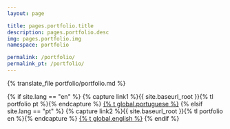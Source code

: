 ```yaml
---
layout: page

title: pages.portfolio.title
description: pages.portfolio.desc
img: pages.portfolio.img
namespace: portfolio

permalink: /portfolio/
permalink_pt: /portfolio/
---
```


{% translate_file portfolio/portfolio.md %}

{% if site.lang == "en" %}
  {% capture link1 %}{{ site.baseurl_root }}{% tl portfolio pt %}{% endcapture %}
  <a href="{{ link1 }}" >{% t global.portuguese %}</a>
{% elsif site.lang == "pt" %}
  {% capture link2 %}{{ site.baseurl_root }}{% tl portfolio en  %}{% endcapture %}
  <a href="{{ link2 }}" >{% t global.english %}</a>
{% endif %}